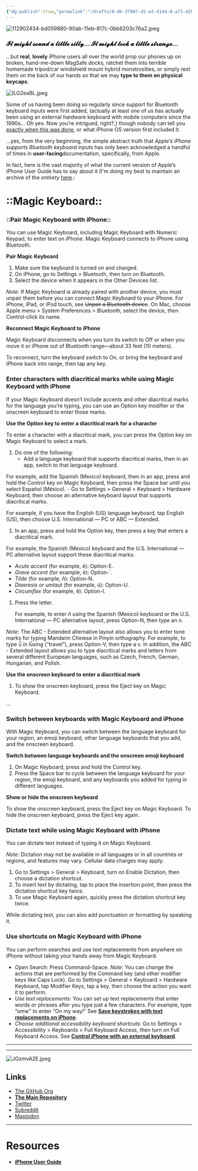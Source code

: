 ```yaml
---
{"dg-publish":true,"permalink":"/drafts/0-db-37987-d2-e2-4144-8-a71-42015-d495-b1-b/","dgHomeLink":true,"dgPassFrontmatter":false}
---
```



![112902434-bd059880-90ab-11eb-817c-0bb6203c76a2.jpeg](https://res.craft.do/user/full/daf0cebc-473a-7ed9-b8f6-aa71c9afb5c6/doc/99B92641-7D8F-42E0-BA65-F68CB5876AA7/5A491900-76C2-4DCE-81C9-12E7DC2BB854_2/AwKYKO7NbCcsBPUdCbgttpuFKnO8ciKcuFJQAYtoXdkz/112902434-bd059880-90ab-11eb-817c-0bb6203c76a2.jpeg)

### 𝓘𝓽 𝓶𝓲𝓰𝓱𝓽 𝓼𝓸𝓾𝓷𝓭 𝓪 𝓵𝓲𝓽𝓽𝓵𝓮 𝓼𝓲𝓵𝓵𝔂… 𝓘𝓽 𝓶𝓲𝓰𝓱𝓽 𝓵𝓸𝓸𝓴 𝓪 𝓵𝓲𝓽𝓽𝓵𝓮 𝓼𝓽𝓻𝓪𝓷𝓰𝓮…

…but **real**, **lovely** iPhone users all over the world prop our phones up on broken, hand-me-down MagSafe docks, ratchet them into terrible homemade tripod/car windshield mount hybrid monstrosities, or simply rest them on the back of our hands so that we may **type to them on physical keycaps**.

![ILG2eaBL.jpeg](https://res.craft.do/user/full/daf0cebc-473a-7ed9-b8f6-aa71c9afb5c6/doc/99B92641-7D8F-42E0-BA65-F68CB5876AA7/B715857E-8451-4552-B8A3-1F8A5D39D052_2/46YNw7ycoI3W7VlXf5EfpyURdZN50NVo22cPcvxbWb8z/ILG2eaBL.jpeg)

Some of us having been doing so regularly since support for Bluetooth keyboard inputs were first added, (actually at least *one* of us has actually been using an external hardware keyboard with mobile computers since the 1990s… Oh yes. Now you’re intrigued, right?,) though nobody can tell you [exactly when this was done](https://appleinsider.com/articles/07/10/15/review_apple_wireless_keyboard_aluminum), or what iPhone OS version first included it.

…yes, from the very beginning, the simple abstract truth that *Apple’s iPhone supports Bluetooth keyboard inputs* has only been acknowledged a handful of times in **user-facing**documentation, specifically, from Apple.

In fact, here is the vast majority of what the current version of Apple’s iPhone User Guide has to say about it (I'm doing my best to maintain an archive of the *entirety* [here](https://uikeycommand.com/apple/guide/).:

# ::Magic Keyboard::

### ::Pair Magic Keyboard with iPhone::

You can use Magic Keyboard, including Magic Keyboard with Numeric Keypad, to enter text on iPhone. Magic Keyboard connects to iPhone using Bluetooth.

**Pair Magic Keyboard**

1. Make sure the keyboard is turned on and charged.
2. On iPhone, go to Settings  > Bluetooth, then turn on Bluetooth.
3. Select the device when it appears in the Other Devices list.

*Note*: If Magic Keyboard is already paired with another device, you must unpair them before you can connect Magic Keyboard to your iPhone. For iPhone, iPad, or iPod touch, see ~~Unpair a Bluetooth device~~. On Mac, choose Apple menu  > System Preferences > Bluetooth, select the device, then Control-click its name.

**Reconnect Magic Keyboard to iPhone**

Magic Keyboard disconnects when you turn its switch to Off or when you move it or iPhone out of Bluetooth range—about 33 feet (10 meters).

To reconnect, turn the keyboard switch to On, or bring the keyboard and iPhone back into range, then tap any key.

### Enter characters with diacritical marks while using Magic Keyboard with iPhone

If your Magic Keyboard doesn’t include accents and other diacritical marks for the language you’re typing, you can use an Option key modifier or the onscreen keyboard to enter those marks.

**Use the Option key to enter a diacritical mark for a character**

To enter a character with a diacritical mark, you can press the Option key on Magic Keyboard to select a mark.

1. Do one of the following:
      - Add a language keyboard that supports diacritical marks, then in an app, switch to that language keyboard.

For example, add the Spanish (Mexico) keyboard, then in an app, press and hold the Control key on Magic Keyboard, then press the Space bar until you select Español (México).
      - Go to Settings  > General > Keyboard > Hardware Keyboard, then choose an alternative keyboard layout that supports diacritical marks.

For example, if you have the English (US) language keyboard, tap English (US), then choose U.S. International — PC or ABC — Extended.
1. In an app, press and hold the Option key, then press a key that enters a diacritical mark.

For example, the Spanish (Mexico) keyboard and the U.S. International — PC alternative layout support these diacritical marks:
   - *Acute accent* (for example, é): Option-E.
   - *Grave accent* (for example, è): Option-`.
   - *Tilde* (for example, ñ): Option-N.
   - *Diaeresis or umlaut* (for example, ü): Option-U.
   - *Circumflex* (for example, ê): Option-I.
1. Press the letter.

   For example, to enter *ñ* using the Spanish (Mexico) keyboard or the U.S. International — PC alternative layout, press Option-N, then type an *n*.

*Note*: The ABC - Extended alternative layout also allows you to enter tone marks for typing Mandarin Chinese in Pinyin orthography. For example, to type ǚ in lǚxíng (“travel”), press Option-V, then type a v. In addition, the ABC - Extended layout allows you to type diacritical marks and letters from several different European languages, such as Czech, French, German, Hungarian, and Polish.

**Use the onscreen keyboard to enter a diacritical mark**

1. To show the onscreen keyboard, press the Eject key on Magic Keyboard.

...

### Switch between keyboards with Magic Keyboard and iPhone

With Magic Keyboard, you can switch between the language keyboard for your region, an emoji keyboard, other language keyboards that you add, and the onscreen keyboard.

**Switch between language keyboards and the onscreen emoji keyboard**

1. On Magic Keyboard, press and hold the Control key.
2. Press the Space bar to cycle between the language keyboard for your region, the emoji keyboard, and any keyboards you added for typing in different languages.

**Show or hide the onscreen keyboard**

To show the onscreen keyboard, press the Eject key on Magic Keyboard. To hide the onscreen keyboard, press the Eject key again.

### Dictate text while using Magic Keyboard with iPhone

You can dictate text instead of typing it on Magic Keyboard.

*Note*: Dictation may not be available in all languages or in all countries or regions, and features may vary. Cellular data charges may apply.

1. Go to Settings  > General > Keyboard, turn on Enable Dictation, then choose a dictation shortcut.
2. To insert text by dictating, tap to place the insertion point, then press the dictation shortcut key twice.
3. To use Magic Keyboard again, quickly press the dictation shortcut key twice.

While dictating text, you can also add punctuation or formatting by speaking it.

### Use shortcuts on Magic Keyboard with iPhone

You can perform searches and use text replacements from anywhere on iPhone without taking your hands away from Magic Keyboard.

- *Open* Search: Press Command-Space.  *Note*: You can change the actions that are performed by the Command key (and other modifier keys like Caps Lock). Go to Settings  > General > Keyboard > Hardware Keyboard, tap Modifier Keys, tap a key, then choose the action you want it to perform.
- *Use text replacements*: You can set up text replacements that enter words or phrases after you type just a few characters. For example, type “omw” to enter “On my way!” See [**Save keystrokes with text replacements on iPhone**](https://support.apple.com/guide/iphone/use-text-replacements-iph6d01d862/ios).
- *Choose additional accessibility keyboard shortcuts*: Go to Settings > Accessibility > Keyboards > Full Keyboard Access, then turn on Full Keyboard Access. See [**Control iPhone with an external keyboard**](https://support.apple.com/guide/iphone/keyboards-ipha7c3927eb/15.0/ios/15.0#iph68406707e).

---

---

![JGzmvA2E.jpeg](https://i.snap.as/JGzmvA2E.jpg)

## Links

- [The GitHub Org](https://github.com/ExtraKeys)
- [**The Main Repository**](https://github.com/ExtraKeys/keys)
- [Twitter](https://twitter.com/UIKeyCommand)
- [Subreddit](https://www.reddit.com/r/UIKeyCommand/)
- [Mastodon](https://mastodon.online/@keys)

---

# Resources

- [**iPhone User Guide**](https://itunes.apple.com/WebObjects/MZStore.woa/wa/viewBook?id=1567104665)
